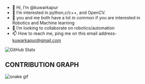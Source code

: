 - 👋 Hi, I’m @kuwarkapur                                                            
- 👀 I’m interested in python,c/c++, and OpenCV.
- 🌱 you and me both have a lot in common if you are interested in Robotics and Machine learning                                                 
- 👯 I’m looking to collaborate on robotics/automation
- 📫 How to reach me, ping me on this email address- kuwarkapur@gmail.com  

![GitHub Stats](https://github-readme-stats.vercel.app/api?username=kuwarkapur&theme=radical)

## CONTRIBUTION GRAPH
![snake gif](https://github.com/kuwarkapur/kuwarkapur/blob/output/github-contribution-grid-snake.gif)




<!---
kuwarkapur/kuwarkapur is a ✨ special ✨ repository because its `README.md` (this file) appears on your GitHub profile.
You can click the Preview link to take a look at your changes.
--->
